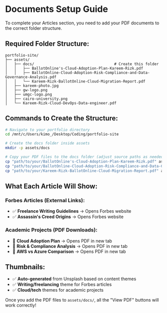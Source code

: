 # Documents Setup Guide

To complete your Articles section, you need to add your PDF documents to the correct folder structure.

## Required Folder Structure:

```
portfolio-site/
├── assets/
│   ├── docs/                                    # Create this folder
│   │   ├── BallotOnline's-Cloud-Adoption-Plan-Kareem-Rizk.pdf
│   │   ├── BallotOnline-Cloud-Adoption-Risk-Compliance-and-Data-Governance-Analysis.pdf
│   │   └── Kareem-Rizk-BallotOnline-Cloud-Migration-Report.pdf
│   ├── kareem-photo.jpg
│   ├── gw-logo.png
│   ├── umgc-logo.png
│   ├── cairo-university.png
│   └── Kareem-Rizk-Cloud-DevOps-Data-engineer.pdf
```

## Commands to Create the Structure:

```bash
# Navigate to your portfolio directory
cd /mnt/c/Users/kimo_/Desktop/Coding/portfolio-site

# Create the docs folder inside assets
mkdir -p assets/docs

# Copy your PDF files to the docs folder (adjust source paths as needed)
cp "path/to/your/BallotOnline's-Cloud-Adoption-Plan-Kareem-Rizk.pdf" assets/docs/
cp "path/to/your/BallotOnline-Cloud-Adoption-Risk-Compliance-and-Data-Governance-Analysis.pdf" assets/docs/
cp "path/to/your/Kareem-Rizk-BallotOnline-Cloud-Migration-Report.pdf" assets/docs/
```

## What Each Article Will Show:

### Forbes Articles (External Links):
- ✅ **Freelance Writing Guidelines** → Opens Forbes website
- ✅ **Assassin's Creed Origins** → Opens Forbes website

### Academic Projects (PDF Downloads):
- 📄 **Cloud Adoption Plan** → Opens PDF in new tab
- 📄 **Risk & Compliance Analysis** → Opens PDF in new tab  
- 📄 **AWS vs Azure Comparison** → Opens PDF in new tab

## Thumbnails:
- ✅ **Auto-generated** from Unsplash based on content themes
- ✅ **Writing/freelancing** theme for Forbes articles
- ✅ **Cloud/tech** themes for academic projects

Once you add the PDF files to `assets/docs/`, all the "View PDF" buttons will work correctly!
